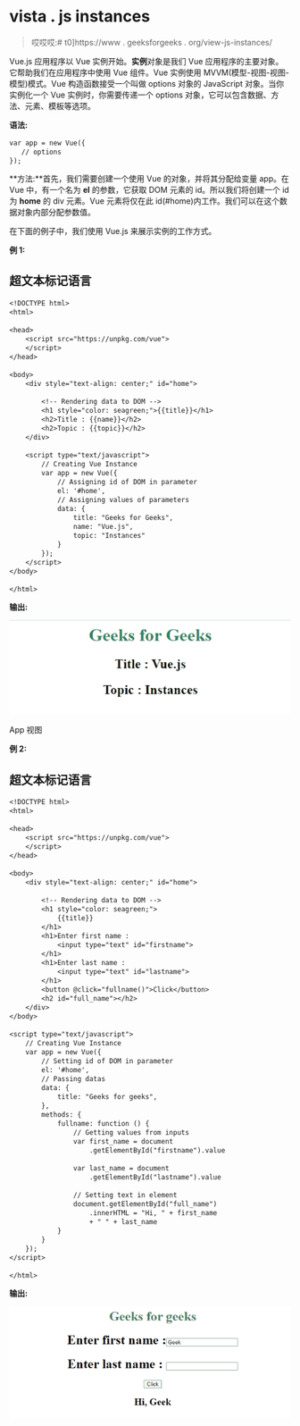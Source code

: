 # vista . js instances

> 哎哎哎:# t0]https://www . geeksforgeeks . org/view-js-instances/

Vue.js 应用程序以 Vue 实例开始。**实例**对象是我们 Vue 应用程序的主要对象。它帮助我们在应用程序中使用 Vue 组件。Vue 实例使用 MVVM(模型-视图-视图-模型)模式。Vue 构造函数接受一个叫做 options 对象的 JavaScript 对象。当你实例化一个 Vue 实例时，你需要传递一个 options 对象，它可以包含数据、方法、元素、模板等选项。

**语法:**

```
var app = new Vue({
   // options
});

```

**方法:**首先，我们需要创建一个使用 Vue 的对象，并将其分配给变量 app。在 Vue 中，有一个名为 **el** 的参数，它获取 DOM 元素的 id。所以我们将创建一个 id 为 **home** 的 div 元素。Vue 元素将仅在此 id(#home)内工作。我们可以在这个数据对象内部分配参数值。

在下面的例子中，我们使用 Vue.js 来展示实例的工作方式。

**例 1:**

## 超文本标记语言

```
<!DOCTYPE html>
<html>

<head>
    <script src="https://unpkg.com/vue">
    </script>
</head>

<body>
    <div style="text-align: center;" id="home">

        <!-- Rendering data to DOM -->
        <h1 style="color: seagreen;">{{title}}</h1>
        <h2>Title : {{name}}</h2>
        <h2>Topic : {{topic}}</h2>
    </div>

    <script type="text/javascript">
        // Creating Vue Instance
        var app = new Vue({
            // Assigning id of DOM in parameter
            el: '#home',
            // Assigning values of parameters
            data: {
                title: "Geeks for Geeks",
                name: "Vue.js",
                topic: "Instances"
            }
        });
    </script>
</body>

</html>
```

**输出:**

![](img/5b5def5f1a398838b11de41bfd4e0ebb.png)

App 视图

**例 2:**

## 超文本标记语言

```
<!DOCTYPE html>
<html>

<head>
    <script src="https://unpkg.com/vue">
    </script>
</head>

<body>
    <div style="text-align: center;" id="home">

        <!-- Rendering data to DOM -->
        <h1 style="color: seagreen;">
            {{title}}
        </h1>
        <h1>Enter first name :
            <input type="text" id="firstname">
        </h1>
        <h1>Enter last name : 
            <input type="text" id="lastname">
        </h1>
        <button @click="fullname()">Click</button>
        <h2 id="full_name"></h2>
    </div>
</body>

<script type="text/javascript">
    // Creating Vue Instance
    var app = new Vue({
        // Setting id of DOM in parameter
        el: '#home',
        // Passing datas
        data: {
            title: "Geeks for geeks",
        },
        methods: {
            fullname: function () {
                // Getting values from inputs
                var first_name = document
                    .getElementById("firstname").value

                var last_name = document
                    .getElementById("lastname").value

                // Setting text in element
                document.getElementById("full_name")
                    .innerHTML = "Hi, " + first_name 
                    + " " + last_name
            }
        }
    });
</script>

</html>
```

**输出:**

![](img/3c8ff325eb48e80cd82cc853423d9f76.png)